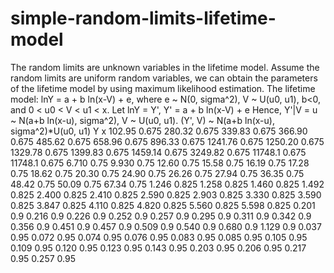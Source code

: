 # simple-random-limits-lifetime-model
The random limits are unknown variables in the lifetime model. Assume the random limits are uniform random variables, we can obtain the parameters of the lifetime model by using maximum likelihood estimation.
The lifetime model:
lnY = a + b ln(x-V) + e, where e ~ N(0, sigma^2), V ~ U(u0, u1), b<0, and 0 < u0 < V < u1 < x.
Let lnY = Y', Y' = a + b ln(x-V) + e
Hence, Y'|V = u ~ N(a+b ln(x-u), sigma^2), V ~ U(u0, u1).
(Y', V) ~ N(a+b ln(x-u), sigma^2)*U(u0, u1)
     Y	    x
102.95	0.675
280.32	0.675
339.83	0.675
366.90	0.675
485.62	0.675
658.96	0.675
896.33	0.675
1241.76	0.675
1250.20	0.675
1329.78	0.675
1399.83	0.675
1459.14	0.675
3249.82	0.675
11748.1	0.675
11748.1	0.675
6.710	  0.75
9.930	  0.75
12.60	  0.75
15.58	  0.75
16.19	  0.75
17.28	  0.75
18.62	  0.75
20.30	  0.75
24.90	  0.75
26.26	  0.75
27.94	  0.75
36.35	  0.75
48.42	  0.75
50.09	  0.75
67.34	  0.75
1.246	  0.825
1.258	  0.825
1.460	  0.825
1.492	  0.825
2.400	  0.825
2.410	  0.825
2.590	  0.825
2.903	  0.825
3.330	  0.825
3.590	  0.825
3.847	  0.825
4.110	  0.825
4.820	  0.825
5.560	  0.825
5.598	  0.825
0.201	  0.9
0.216	  0.9
0.226	  0.9
0.252	  0.9
0.257	  0.9
0.295	  0.9
0.311	  0.9
0.342	  0.9
0.356	  0.9
0.451	  0.9
0.457	  0.9
0.509	  0.9
0.540	  0.9
0.680	  0.9
1.129	  0.9
0.037	  0.95
0.072	  0.95
0.074	  0.95
0.076	  0.95
0.083	  0.95
0.085	  0.95
0.105	  0.95
0.109	  0.95
0.120	  0.95
0.123	  0.95
0.143	  0.95
0.203	  0.95
0.206	  0.95
0.217	  0.95
0.257	  0.95

